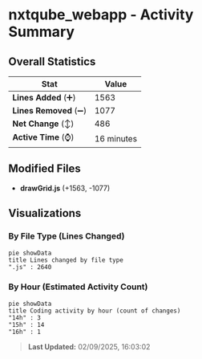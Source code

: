 # nxtqube_webapp - Activity Summary 

## Overall Statistics

| Stat                   | Value                                                             |
| ---------------------- | ----------------------------------------------------------------- |
| **Lines Added** (➕)   | 1563                                          |
| **Lines Removed** (➖) | 1077                                        |
| **Net Change** (↕)    | 486                |
| **Active Time** (⌚)   | 16 minutes |


## Modified Files
- **drawGrid.js** (+1563, -1077)

## Visualizations

### By File Type (Lines Changed)

```mermaid
pie showData
title Lines changed by file type
".js" : 2640
```

### By Hour (Estimated Activity Count)

```mermaid
pie showData
title Coding activity by hour (count of changes)
"14h" : 3
"15h" : 14
"16h" : 1
```


> **Last Updated:** 02/09/2025, 16:03:02
